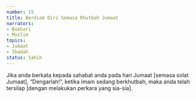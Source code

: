 ```yaml
---
number: 15
title: Berdiam Diri Semasa Khutbah Jumaat
narrators:
- Bukhari
- Muslim
topics:
- Jumaat
- Ibadah
status: Sahih
---
```


Jika anda berkata kepada sahabat anda pada hari Jumaat [semasa solat Jumaat], “Dengarlah!”, ketika imam sedang berkhutbah, maka anda telah tersilap [dengan melakukan perkara yang sia-sia].
